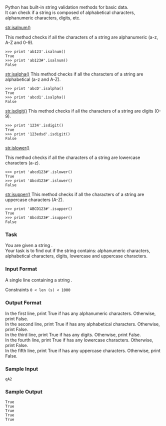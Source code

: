 Python has built-in string validation methods for basic data. <br/>
It can check if a string is composed of alphabetical characters, alphanumeric characters, digits, etc.<br/> 

[str.isalnum()](https://docs.python.org/2/library/stdtypes.html#str.isalnum)

This method checks if all the characters of a string are alphanumeric (a-z, A-Z and 0-9).
```
>>> print 'ab123'.isalnum()
True
>>> print 'ab123#'.isalnum()
False
```
[str.isalpha()](https://docs.python.org/2/library/stdtypes.html#str.isalpha)
This method checks if all the characters of a string are alphabetical (a-z and A-Z).
```
>>> print 'abcD'.isalpha()
True
>>> print 'abcd1'.isalpha()
False
```
[str.isdigit()](https://docs.python.org/2/library/stdtypes.html#str.isdigit)
This method checks if all the characters of a string are digits (0-9).
```
>>> print '1234'.isdigit()
True
>>> print '123edsd'.isdigit()
False
```

[str.islower()](https://docs.python.org/2/library/stdtypes.html#str.islower)

This method checks if all the characters of a string are lowercase characters (a-z).
```
>>> print 'abcd123#'.islower()
True
>>> print 'Abcd123#'.islower()
False
```

[str.isupper()](https://docs.python.org/2/library/stdtypes.html#str.isupper)
This method checks if all the characters of a string are uppercase characters (A-Z).
```
>>> print 'ABCD123#'.isupper()
True
>>> print 'Abcd123#'.isupper()
False
```

### Task

You are given a string .<br/>
Your task is to find out if the string  contains: alphanumeric characters, alphabetical characters, digits, lowercase and uppercase characters.

### Input Format
A single line containing a string .

Constraints
```0 < len (s) < 1000```

### Output Format

In the first line, print True if  has any alphanumeric characters. Otherwise, print False. <br/>
In the second line, print True if  has any alphabetical characters. Otherwise, print False.<br/>
In the third line, print True if  has any digits. Otherwise, print False.<br/>
In the fourth line, print True if  has any lowercase characters. Otherwise, print False.<br/>
In the fifth line, print True if  has any uppercase characters. Otherwise, print False.<br/>

### Sample Input
```qA2```

### Sample Output
```
True
True
True
True
True
```